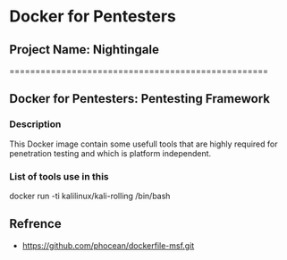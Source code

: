 # Docker for Pentesters
## Project Name: Nightingale
==================================================
## Docker for Pentesters: Pentesting Framework 

### Description
This Docker image contain some usefull tools that are highly required for penetration testing and which is platform independent.

### List of tools use in this 
docker run -ti kalilinux/kali-rolling /bin/bash



## Refrence 
- https://github.com/phocean/dockerfile-msf.git